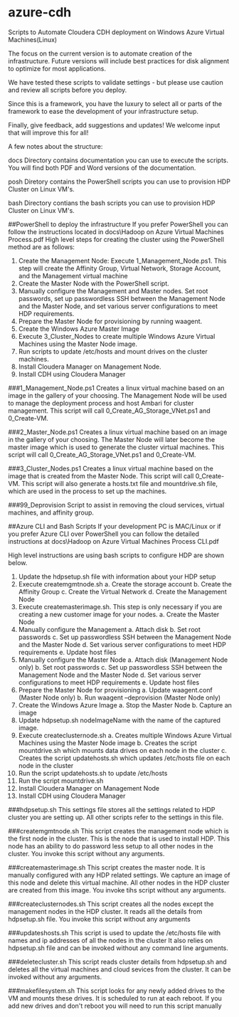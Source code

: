 azure-cdh
=========

Scripts to Automate Cloudera CDH deployment on Windows Azure Virtual Machines(Linux)

The focus on the current version is to automate creation of the infrastructure. Future versions will include best practices for disk alignment to optimize for most applications.

We have tested these scripts to validate settings - but please use caution and review all scripts before you deploy.

Since this is a framework, you have the luxury to select all or parts of the framework to ease the development of your infrastructure setup.  

Finally, give feedback, add suggestions and updates!  We welcome input that will improve this for all!

A few notes about the structure:

docs Directory contains documentation you can use to execute the scripts.  You will find both PDF and Word versions of the documentation.  

posh Diretory contains the PowerShell scripts you can use to provision HDP Cluster on Linux VM's.  

bash Directory contians the bash scripts you can use to provision HDP Cluster on Linux VM's.


##PowerShell to deploy the infrastructure
If you prefer PowerShell you can follow the instructions located in docs\Hadoop on Azure Virtual Machines Process.pdf
High level steps for creating the cluster using the PowerShell method are as follows:


1.	Create the Management Node: Execute 1_Management_Node.ps1.  This step will create the Affinity Group, Virtual Network, Storage Account, and the Management virtual machine
2.	Create the Master Node with the PowerShell script.
3.	Manually configure the Management and Master nodes.  Set root passwords, set up passwordless SSH between the Management Node and the Master Node, and set various server configurations to meet HDP requirements.
4.	Prepare the Master Node for provisioning by running waagent.
5.	Create the Windows Azure Master Image
6.	Execute 3_Cluster_Nodes  to create multiple Windows Azure Virtual Machines using the Master Node image.
7.	Run scripts to update /etc/hosts and mount drives on the cluster machines.
8.	Install Cloudera Manager on Management Node.
9.	Install CDH using Cloudera Manager

###1_Management_Node.ps1
Creates a linux virtual machine based on an image in the gallery of your choosing.  The Management Node will be used to manage the deployment process and host Ambari for cluster management.  This script will call 0_Create_AG_Storage_VNet.ps1 and 0_Create-VM. 

###2_Master_Node.ps1
Creates a linux virtual machine based on an image in the gallery of your choosing.  The Master Node will later become the master image which is used to generate the cluster virtual machines.  This script will call 0_Create_AG_Storage_VNet.ps1 and 0_Create-VM. 

###3_Cluster_Nodes.ps1
Creates a linux virtual machine based on the image that is created from the Master Node.  This script will call 0_Create-VM.  This script will also generate a hosts.txt file and mountdrive.sh file, which are used in the process to set up the machines.

###99_Deprovision
Script to assist in removing the cloud services, virtual machines, and affinity group. 

##Azure CLI and Bash Scripts
If  your development PC is MAC/Linux or if you prefer Azure CLI over PowerShell you can follow the detailed instructions at docs\Hadoop on Azure Virtual Machines Process CLI.pdf

High level instructions are using bash scripts to configure HDP are shown below.

1.	Update the hdpsetup.sh file with information about your HDP setup
2.	Execute createmgmtnode.sh
  a.	Create the storage account
  b.	Create the Affinity Group
  c.	Create the Virtual Network
  d.	Create the Management Node
3.	Execute createmasterimage.sh. This step is only necessary if you are creating a new customer image for your nodes.
  a.	Create the Master Node
4.	Manually configure the Management
  a.	Attach disk 
  b.	Set root passwords
  c.	Set up passwordless SSH between the Management Node and the Master Node
  d.	Set various server configurations to meet HDP requirements 
  e.	Update host files 
5.	Manually configure the Master Node
  a.	Attach disk (Management Node only)
  b.	Set root passwords
  c.	Set up passwordless SSH between the Management Node and the Master Node
  d.	Set various server configurations to meet HDP requirements 
  e.	Update host files 
6.	Prepare the Master Node for provisioning
  a.	Update waagent.conf (Master Node only)
  b.	Run waagent –deprovision (Master Node only)
7.	Create the Windows Azure Image
  a.	Stop the Master Node
  b.	Capture an image
8.	Update hdpsetup.sh nodeImageName with the name of the captured image.
9.	Execute createclusternode.sh
  a.	Creates multiple Windows Azure Virtual Machines using the Master Node image
  b.	Creates the script mountdrive.sh which mounts data drives on each node in the cluster
  c.	Creates the script updatehosts.sh which updates /etc/hosts file on each node in the cluster
10.	Run the script updatehosts.sh to update /etc/hosts
11.	Run the script mountdrive.sh
12.	Install Cloudera Manager on Management Node
13.	Install CDH using Cloudera Manager

###hdpsetup.sh
This settings file stores all the settings related to HDP cluster you are setting up. All other scripts refer to the settings in this file.

###createmgmtnode.sh
This script creates the management node which is the first node in the cluster.
This is the node that is used to install HDP. This node has an ability to do password less setup
to all other nodes in the cluster. You invoke this script without any arguments.

###createmasterimage.sh
This script creates the master node. It is manually configured with any HDP related settings.
We capture an image of this node and delete this virtual machine. All other nodes in the HDP cluster
are created from this image. You invoke tihs script without any arguments.

###createclusternodes.sh
This script creates all the nodes except the management nodes in the HDP cluster. It reads all the details from hdpsetup.sh file. You invoke this script without any arguments

###updateshosts.sh
This script is used to update the /etc/hosts file with names and ip addresses of all the nodes in the cluster
It also relies on hdpsetup.sh file and can be invoked without any command line arguments.

###deletecluster.sh
This script reads cluster details from hdpsetup.sh and deletes all the virtual machines and cloud sevices from the cluster. It can be invoked without any arguments.

###makefilesystem.sh
This script looks for any newly added drives to the VM and mounts these drives. It is scheduled to run at each reboot.
If you add new drives and don't reboot you will need to run this script manually


